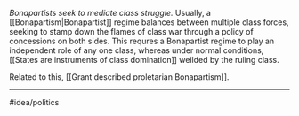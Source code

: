 *Bonapartists seek to mediate class struggle.* Usually, a [[Bonapartism|Bonapartist]] regime balances between multiple class forces, seeking to stamp down the flames of class war through a policy of concessions on both sides. This requres a Bonapartist regime to play an independent role of any one class, whereas under normal conditions, [[States are instruments of class domination]] weilded by the ruling class. 

Related to this, [[Grant described proletarian Bonapartism]]. 

---
#idea/politics 